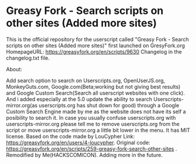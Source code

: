 # Greasy Fork - Search scripts on other sites (Added more sites)
This is the official repository for the userscript called "Greasy Fork - Search scripts on other sites (Added more sites)" first launched on GresyFork.org     
HomepageURL: https://greasyfork.org/en/scripts/9630
Changelog in the changelog.txt file.


About:

Add search option to search on Userscripts.org, OpenUserJS.org, MonkeyGuts.com, Google.com(Beta;working but not giving best results) and Google Custom Search(Search all userscript websites with one click). And i added especially at the 5.0 update the ability to search Userscripts-mirror.org(as userscripts.org has shut down for good) through a Google Custom Search Engine made by me as the website does not have its self a posibility to search it. In case you usually confuse userscripts.org with userscripts-mirror.org please tell me to remove userscripts.org from the script or move userscripts-mirror.org a little bit lower in the menu.
It has MIT license. Based on the code made by LouCypher Link: https://greasyfork.org/en/users/4-loucypher. Original code: https://greasyfork.org/en/scripts/259-greasy-fork-search-other-sites . Remodified by Me(HACKSCOMICON). Adding more in the future.

